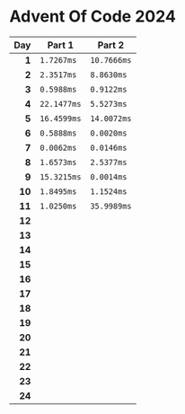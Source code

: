 # Advent Of Code 2024

<!-- begin performance table -->
| Day | Part 1 | Part 2 |
| -: | - | - |
| **1** | `1.7267ms` | `10.7666ms` |
| **2** | `2.3517ms` | `8.8630ms` |
| **3** | `0.5988ms` | `0.9122ms` |
| **4** | `22.1477ms` | `5.5273ms` |
| **5** | `16.4599ms` | `14.0072ms` |
| **6** | `0.5888ms` | `0.0020ms` |
| **7** | `0.0062ms` | `0.0146ms` |
| **8** | `1.6573ms` | `2.5377ms` |
| **9** | `15.3215ms` | `0.0014ms` |
| **10** | `1.8495ms` | `1.1524ms` |
| **11** | `1.0250ms` | `35.9989ms` |
| **12** |  |  |
| **13** |  |  |
| **14** |  |  |
| **15** |  |  |
| **16** |  |  |
| **17** |  |  |
| **18** |  |  |
| **19** |  |  |
| **20** |  |  |
| **21** |  |  |
| **22** |  |  |
| **23** |  |  |
| **24** |  |  |
<!-- end performance table -->
